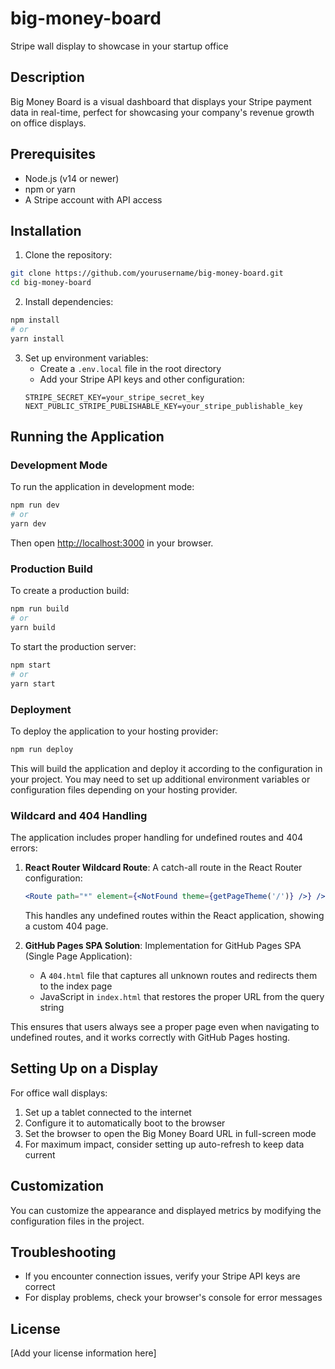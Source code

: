 # big-money-board
Stripe wall display to showcase in your startup office

## Description
Big Money Board is a visual dashboard that displays your Stripe payment data in real-time, perfect for showcasing your company's revenue growth on office displays.

## Prerequisites
- Node.js (v14 or newer)
- npm or yarn
- A Stripe account with API access

## Installation

1. Clone the repository:
```bash
git clone https://github.com/yourusername/big-money-board.git
cd big-money-board
```

2. Install dependencies:
```bash
npm install
# or
yarn install
```

3. Set up environment variables:
   - Create a `.env.local` file in the root directory
   - Add your Stripe API keys and other configuration:
   ```
   STRIPE_SECRET_KEY=your_stripe_secret_key
   NEXT_PUBLIC_STRIPE_PUBLISHABLE_KEY=your_stripe_publishable_key
   ```

## Running the Application

### Development Mode
To run the application in development mode:

```bash
npm run dev
# or
yarn dev
```

Then open [http://localhost:3000](http://localhost:3000) in your browser.

### Production Build
To create a production build:

```bash
npm run build
# or
yarn build
```

To start the production server:

```bash
npm start
# or
yarn start
```

### Deployment
To deploy the application to your hosting provider:

```bash
npm run deploy
```

This will build the application and deploy it according to the configuration in your project. You may need to set up additional environment variables or configuration files depending on your hosting provider.

### Wildcard and 404 Handling

The application includes proper handling for undefined routes and 404 errors:

1. **React Router Wildcard Route**: A catch-all route in the React Router configuration:
   ```jsx
   <Route path="*" element={<NotFound theme={getPageTheme('/')} />} />
   ```
   This handles any undefined routes within the React application, showing a custom 404 page.

2. **GitHub Pages SPA Solution**: Implementation for GitHub Pages SPA (Single Page Application):
   - A `404.html` file that captures all unknown routes and redirects them to the index page
   - JavaScript in `index.html` that restores the proper URL from the query string

This ensures that users always see a proper page even when navigating to undefined routes, and it works correctly with GitHub Pages hosting.

## Setting Up on a Display
For office wall displays:

1. Set up a tablet connected to the internet
2. Configure it to automatically boot to the browser
3. Set the browser to open the Big Money Board URL in full-screen mode
4. For maximum impact, consider setting up auto-refresh to keep data current

## Customization
You can customize the appearance and displayed metrics by modifying the configuration files in the project.

## Troubleshooting
- If you encounter connection issues, verify your Stripe API keys are correct
- For display problems, check your browser's console for error messages

## License
[Add your license information here]

